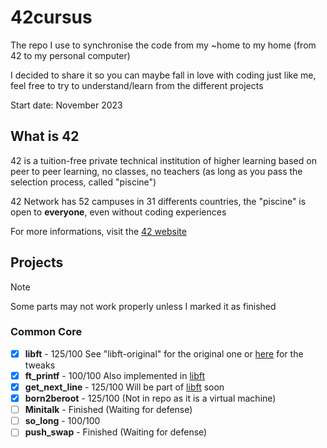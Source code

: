 # 42cursus
The repo I use to synchronise the code from my ~home to my home (from 42 to my personal computer)

I decided to share it so you can maybe fall in love with coding just like me, feel free to try to understand/learn from the different projects

Start date: November 2023

## What is 42
42 is a tuition-free private technical institution of higher learning based on peer to peer learning, no classes, no teachers (as long as you pass the selection process, called "piscine")

42 Network has 52 campuses in 31 differents countries, the "piscine" is open to **everyone**, even without coding experiences

For more informations, visit the [42 website](https://42.fr/en/homepage/)

## Projects
> [!NOTE]
> Some parts may not work properly unless I marked it as finished
### Common Core
- [x] **libft** - 125/100 See "libft-original" for the original one or [here](https://github.com/Hyphona/libft) for the tweaks
- [x] **ft_printf** - 100/100 Also implemented in [libft](https://github.com/Hyphona/libft)
- [x] **get_next_line** - 125/100 Will be part of [libft](https://github.com/Hyphona/libft) soon
- [x] **born2beroot** - 125/100 (Not in repo as it is a virtual machine)
- [ ] **Minitalk** - Finished (Waiting for defense)
- [ ] **so_long** - 100/100
- [ ] **push_swap** - Finished (Waiting for defense)
